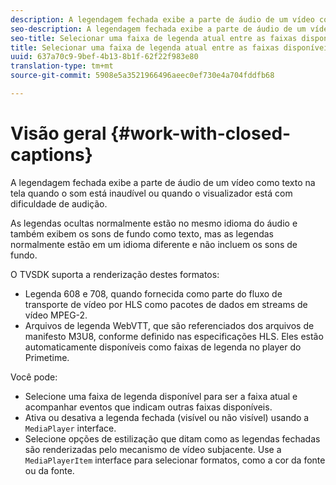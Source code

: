 ```yaml
---
description: A legendagem fechada exibe a parte de áudio de um vídeo como texto na tela quando o som está inaudível ou quando o visualizador está com dificuldade de audição.
seo-description: A legendagem fechada exibe a parte de áudio de um vídeo como texto na tela quando o som está inaudível ou quando o visualizador está com dificuldade de audição.
seo-title: Selecionar uma faixa de legenda atual entre as faixas disponíveis
title: Selecionar uma faixa de legenda atual entre as faixas disponíveis
uuid: 637a70c9-9bef-4b13-8b1f-62f22f983e80
translation-type: tm+mt
source-git-commit: 5908e5a3521966496aeec0ef730e4a704fddfb68

---
```



# Visão geral {#work-with-closed-captions}

A legendagem fechada exibe a parte de áudio de um vídeo como texto na tela quando o som está inaudível ou quando o visualizador está com dificuldade de audição.

As legendas ocultas normalmente estão no mesmo idioma do áudio e também exibem os sons de fundo como texto, mas as legendas normalmente estão em um idioma diferente e não incluem os sons de fundo.

O TVSDK suporta a renderização destes formatos:

* Legenda 608 e 708, quando fornecida como parte do fluxo de transporte de vídeo por HLS como pacotes de dados em streams de vídeo MPEG-2.
* Arquivos de legenda WebVTT, que são referenciados dos arquivos de manifesto M3U8, conforme definido nas especificações HLS. Eles estão automaticamente disponíveis como faixas de legenda no player do Primetime.

Você pode:

* Selecione uma faixa de legenda disponível para ser a faixa atual e acompanhar eventos que indicam outras faixas disponíveis.
* Ativa ou desativa a legenda fechada (visível ou não visível) usando a `MediaPlayer` interface.
* Selecione opções de estilização que ditam como as legendas fechadas são renderizadas pelo mecanismo de vídeo subjacente. Use a `MediaPlayerItem` interface para selecionar formatos, como a cor da fonte ou da fonte.
